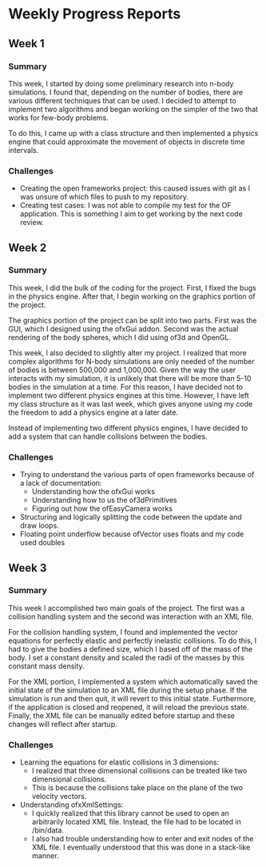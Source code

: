 # Weekly Progress Reports
## Week 1
### Summary
This week, I started by doing some preliminary research into n-body simulations. I found that, depending on the number of bodies, there are various different techniques that can be used. I decided to attempt to implement two algorithms and began working on the simpler of the two that works for few-body problems.

To do this, I came up with a class structure and then implemented a physics engine that could approximate the movement of objects in discrete time intervals.

### Challenges
* Creating the open frameworks project: this caused issues with git as I was unsure of which files to push to my repository.
* Creating test cases: I was not able to compile my test for the OF application. This is something I aim to get working by the next code review.

## Week 2
### Summary
This week, I did the bulk of the coding for the project. First, I fixed the bugs in the physics engine. After that, I begin working on the graphics portion of the project.

The graphics portion of the project can be split into two parts. First was the GUI, which I designed using the ofxGui addon. Second was the actual rendering of the body spheres, which I did using of3d and OpenGL.

This week, I also decided to slightly alter my project. I realized that more complex algorithms for N-body simulations are only needed of the number of bodies is between 500,000 and 1,000,000. Given the way the user interacts with my simulation, it is unlikely that there will be more than 5-10 bodies in the simulation at a time. For this reason, I have decided not to implement two different physics engines at this time. However, I have left my class structure as it was last week, which gives anyone using my code the freedom to add a physics engine at a later date.

Instead of implementing two different physics engines, I have decided to add a system that can handle collisions between the bodies.

### Challenges
* Trying to understand the various parts of open frameworks because of a lack of documentation:
    * Understanding how the ofxGui works
    * Understanding how to us the of3dPrimitives
    * Figuring out how the ofEasyCamera works
* Structuring and logically splitting the code between the update and draw loops.
* Floating point underflow because ofVector uses floats and my code used doubles

## Week 3
### Summary
This week I accomplished two main goals of the project. The first was a collision handling system and the second was interaction with an XML file.

For the collision handling system, I found and implemented the vector equations for perfectly elastic and perfectly inelastic collisions. To do this, I had to give the bodies a defined size, which I based off of the mass of the body. I set a constant density and scaled the radii of the masses by this constant mass density.

For the XML portion, I implemented a system which automatically saved the initial state of the simulation to an XML file during the setup phase. If the simulation is run and then quit, it will revert to this initial state. Furthermore, if the application is closed and reopened, it will reload the previous state. Finally, the XML file can be manually edited before startup and these changes will reflect after startup.

### Challenges
* Learning the equations for elastic collisions in 3 dimensions:
    * I realized that three dimensional collisions can be treated like two dimensional collisions.
    * This is because the collisions take place on the plane of the two velocity vectors.
* Understanding ofxXmlSettings:
    * I quickly realized that this library cannot  be used to open an arbitrarily located XML file. Instead, the file had to be located in /bin/data.
    * I also had trouble understanding how to enter and exit nodes of the XML file. I eventually understood that this was done in a stack-like manner.
